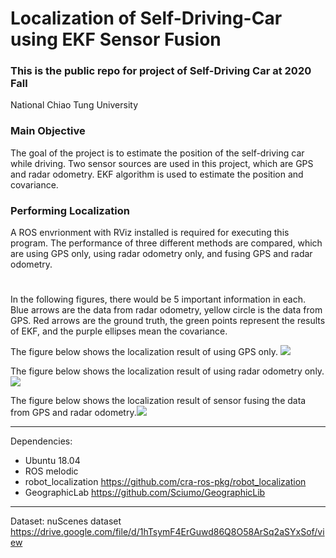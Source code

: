 # Localization of Self-Driving-Car using EKF Sensor Fusion

### This is the public repo for project of Self-Driving Car at 2020 Fall

National Chiao Tung University

### Main Objective
The goal of the project is to estimate the position of the self-driving car while driving. Two sensor sources are used in this project, which are GPS and radar odometry. EKF algorithm is used to estimate the position and covariance. 

### Performing Localization
A ROS envrionment with RViz installed is required for executing this program.
The performance of three different methods are compared, which are using GPS only, using radar odometry only, and fusing GPS and radar odometry.
# 
In the following figures, there would be 5 important information in each.
Blue arrows are the data from radar odometry, yellow circle is the data from GPS. Red arrows are the ground truth, the green points represent the results of EKF, and the purple ellipses mean the covariance.


The figure below shows the localization result of using GPS only.
![](https://i.imgur.com/k5bLRbS.jpg)

The figure below shows the localization result of using radar odometry only.
![](https://i.imgur.com/XEQ5SfR.jpg)

The figure below shows the localization result of sensor fusing the data from GPS and radar odometry.![](https://i.imgur.com/0y6w6BQ.jpg)

---

Dependencies:
* Ubuntu 18.04
* ROS melodic
* robot_localization <https://github.com/cra-ros-pkg/robot_localization>
* GeographicLab <https://github.com/Sciumo/GeographicLib>



---
Dataset:
nuScenes dataset <https://drive.google.com/file/d/1hTsymF4ErGuwd86Q8O58ArSq2aSYxSof/view>
